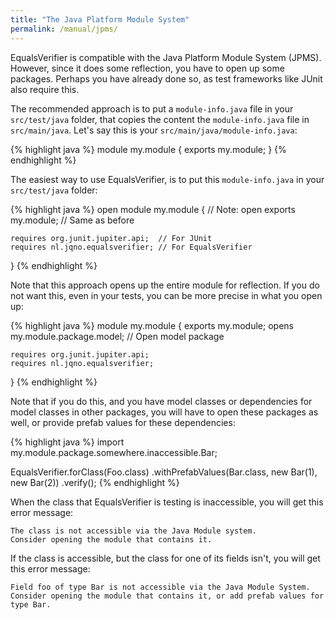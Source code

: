 ```yaml
---
title: "The Java Platform Module System"
permalink: /manual/jpms/
---
```

EqualsVerifier is compatible with the Java Platform Module System (JPMS). However, since it does some reflection, you have to open up some packages. Perhaps you have already done so, as test frameworks like JUnit also require this.

The recommended approach is to put a `module-info.java` file in your `src/test/java` folder, that copies the content the `module-info.java` file in `src/main/java`. Let's say this is your `src/main/java/module-info.java`:

{% highlight java %}
module my.module {
    exports my.module;
}
{% endhighlight %}

The easiest way to use EqualsVerifier, is to put this `module-info.java` in your `src/test/java` folder:

{% highlight java %}
open module my.module {              // Note: open
    exports my.module;               // Same as before

    requires org.junit.jupiter.api;  // For JUnit
    requires nl.jqno.equalsverifier; // For EqualsVerifier
}
{% endhighlight %}

Note that this approach opens up the entire module for reflection. If you do not want this, even in your tests, you can be more precise in what you open up:

{% highlight java %}
module my.module {
    exports my.module;
    opens my.module.package.model;   // Open model package

    requires org.junit.jupiter.api;
    requires nl.jqno.equalsverifier;
}
{% endhighlight %}

Note that if you do this, and you have model classes or dependencies for model classes in other packages, you will have to open these packages as well, or provide prefab values for these dependencies:

{% highlight java %}
import my.module.package.somewhere.inaccessible.Bar;

EqualsVerifier.forClass(Foo.class)
    .withPrefabValues(Bar.class, new Bar(1), new Bar(2))
    .verify();
{% endhighlight %}

When the class that EqualsVerifier is testing is inaccessible, you will get this error message:

    The class is not accessible via the Java Module system.
    Consider opening the module that contains it.

If the class is accessible, but the class for one of its fields isn't, you will get this error message:

    Field foo of type Bar is not accessible via the Java Module System.
    Consider opening the module that contains it, or add prefab values for type Bar.


